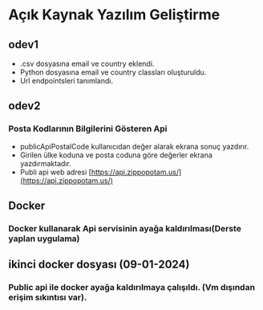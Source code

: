 # Açık Kaynak Yazılım Geliştirme
## odev1
- .csv dosyasına email ve country eklendi.
- Python dosyasına email ve country classları oluşturuldu. 
- Url endpointsleri tanımlandı.
## odev2
### Posta Kodlarının Bilgilerini Gösteren Api
- publicApiPostalCode kullanıcıdan değer alarak ekrana sonuç yazdırır.
- Girilen ülke koduna ve posta coduna göre değerler ekrana yazdırmaktadır.
- Publi api web adresi [https://api.zippopotam.us/](https://api.zippopotam.us/)

## Docker
### Docker kullanarak Api servisinin ayağa kaldırılması(Derste yaplan uygulama)
## ikinci docker dosyası (09-01-2024)
### Public api ile docker ayağa kaldırılmaya çalışıldı. (Vm dışından erişim sıkıntısı var).


